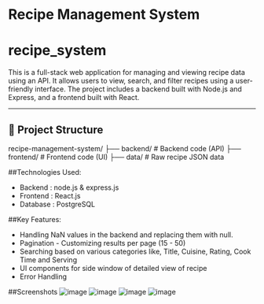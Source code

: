 
# Recipe Management System
# recipe_system

This is a full-stack web application for managing and viewing recipe data using an API. It allows users to view, search, and filter recipes using a user-friendly interface. The project includes a backend built with Node.js and Express, and a frontend built with React.

---

## 📁 Project Structure
recipe-management-system/
├── backend/ # Backend code (API)
├── frontend/ # Frontend code (UI)
├── data/ # Raw recipe JSON data

##Technologies Used:
 - Backend : node.js & express.js
 - Frontend : React.js
 - Database : PostgreSQL

##Key Features:
 - Handling NaN values in the backend and replacing them with null.
 - Pagination - Customizing results per page (15 - 50)
 - Searching based on various categories like, Title, Cuisine, Rating, Cook Time and Serving
 - UI components for side window of detailed view of recipe
 - Error Handling

##Screenshots
![image](https://github.com/user-attachments/assets/2988bb6f-b6b3-453c-b188-9b4e80588739)
![image](https://github.com/user-attachments/assets/f3cd5e86-d152-43a4-b9d2-f841d69d7448)
![image](https://github.com/user-attachments/assets/515de86f-887a-4a4b-8be9-c3e89644c8fb)
![image](https://github.com/user-attachments/assets/434cc8f0-aa8b-4aa7-919e-9e2f6a7610bb)
